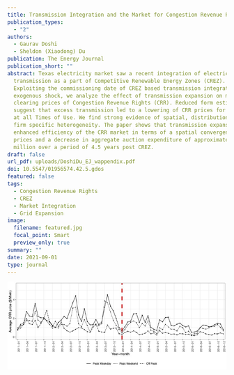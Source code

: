 ```yaml
---
title: Transmission Integration and the Market for Congestion Revenue Rights
publication_types:
  - "2"
authors:
  - Gaurav Doshi
  - Sheldon (Xiaodong) Du
publication: The Energy Journal
publication_short: ""
abstract: Texas electricity market saw a recent integration of electricity
  transmission as a part of Competitive Renewable Energy Zones (CREZ).
  Exploiting the commissioning date of CREZ based transmission integration as an
  exogenous shock, we analyze the effect of transmission expansion on market
  clearing prices of Congestion Revenue Rights (CRR). Reduced form estimates
  suggest that excess transmission led to a lowering of CRR prices for contracts
  at all Times of Use. We find strong evidence of spatial, distributional, and
  firm specific heterogeneity. The paper shows that transmission expansion
  enhanced efficiency of the CRR market in terms of a spatial convergence in
  prices and a decrease in aggregate auction expenditure of approximately $260
  million over a period of 4.5 years post CREZ.
draft: false
url_pdf: uploads/DoshiDu_EJ_wappendix.pdf
doi: 10.5547/01956574.42.5.gdos
featured: false
tags:
  - Congestion Revenue Rights
  - CREZ
  - Market Integration
  - Grid Expansion
image:
  filename: featured.jpg
  focal_point: Smart
  preview_only: true
summary: ""
date: 2021-09-01
type: journal
---
```

![](featured.jpg "Drop in average CRR prices post transmission expansion in 2014")
